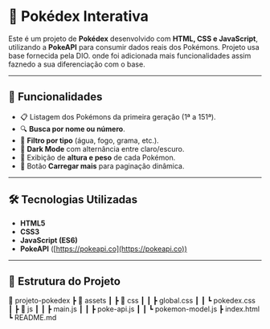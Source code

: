 # 📱 Pokédex Interativa

Este é um projeto de **Pokédex** desenvolvido com **HTML, CSS e JavaScript**, utilizando a **PokeAPI** para consumir dados reais dos Pokémons. Projeto usa base fornecida pela DIO. onde foi adicionada mais funcionalidades assim faznedo a sua diferenciação com o base.

---

## 🚀 Funcionalidades

- 📋 Listagem dos Pokémons da primeira geração (1ª a 151ª).
- 🔍 **Busca por nome ou número**.
- 🎯 **Filtro por tipo** (água, fogo, grama, etc.).
- 🌙 **Dark Mode** com alternância entre claro/escuro.
- 📏 Exibição de **altura e peso** de cada Pokémon.
- 🔄 Botão **Carregar mais** para paginação dinâmica.

---

## 🛠️ Tecnologias Utilizadas

- **HTML5**  
- **CSS3**  
- **JavaScript (ES6)**  
- **PokeAPI** ([https://pokeapi.co](https://pokeapi.co))  

---

## 📂 Estrutura do Projeto

📁 projeto-pokedex
┣ 📂 assets
┃ ┣ 📂 css
┃ ┃ ┣ global.css
┃ ┃ ┗ pokedex.css
┃ ┣ 📂 js
┃ ┃ ┣ main.js
┃ ┃ ┣ poke-api.js
┃ ┃ ┗ pokemon-model.js
┣ index.html
┗ README.md
